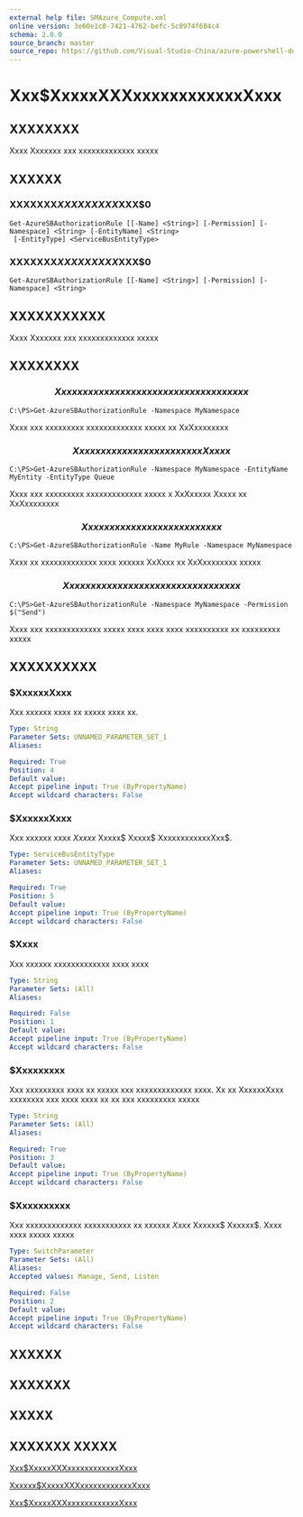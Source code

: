 ```yaml
---
external help file: SMAzure_Compute.xml
online version: 3e60e1c8-7421-4762-befc-5c8974f684c4
schema: 2.0.0
source_branch: master
source_repo: https://github.com/Visual-Studio-China/azure-powershell-docs-int
---
```


# Xxx$XxxxxXXXxxxxxxxxxxxxXxxx
## XXXXXXXX
Xxxx Xxxxxxx xxx xxxxxxxxxxxxx xxxxx

## XXXXXX

### XXXXXXX$XXXXXXXXX$XXX$0
```
Get-AzureSBAuthorizationRule [[-Name] <String>] [-Permission] [-Namespace] <String> [-EntityName] <String>
 [-EntityType] <ServiceBusEntityType>
```

### XXXXXXX$XXXXXXXXX$XXX$0
```
Get-AzureSBAuthorizationRule [[-Name] <String>] [-Permission] [-Namespace] <String>
```

## XXXXXXXXXXX
Xxxx Xxxxxxx xxx xxxxxxxxxxxxx xxxxx

## XXXXXXXX

### $$$$$$$$$$$$$$ Xxx xxxxxxxxxxxxx xxxx xx xxxxxxxxx xxxxx $$$$$$$$$$$$$$
```
C:\PS>Get-AzureSBAuthorizationRule -Namespace MyNamespace
```

Xxxx xxx xxxxxxxxx xxxxxxxxxxxxx xxxxx xx XxXxxxxxxxx

### $$$$$$$$$$$$$$ Xxx xxxxxxxxxxxxx xxxx xxx x Xxxxx $$$$$$$$$$$$$$
```
C:\PS>Get-AzureSBAuthorizationRule -Namespace MyNamespace -EntityName MyEntity -EntityType Queue
```

Xxxx xxx xxxxxxxxx xxxxxxxxxxxxx xxxxx x XxXxxxxx Xxxxx xx XxXxxxxxxxx

### $$$$$$$$$$$$$$ Xxx xxxxxxxxxxxxx xxxx xx xxxx $$$$$$$$$$$$$$
```
C:\PS>Get-AzureSBAuthorizationRule -Name MyRule -Namespace MyNamespace
```

Xxxx xx xxxxxxxxxxxxx xxxx xxxxxx XxXxxx xx XxXxxxxxxxx xxxxx

### $$$$$$$$$$$$$$ Xxx xxxxxxxxxxxxx xxxx xx xxxxxxxxxxx $$$$$$$$$$$$$$
```
C:\PS>Get-AzureSBAuthorizationRule -Namespace MyNamespace -Permission $("Send")
```

Xxxx xxx xxxxxxxxxxxxx xxxxx xxxx xxxx xxxx xxxxxxxxxx xx xxxxxxxxx xxxxx

## XXXXXXXXXX

### $XxxxxxXxxx
Xxx xxxxxx xxxx xx xxxxx xxxx xx.

```yaml
Type: String
Parameter Sets: UNNAMED_PARAMETER_SET_1
Aliases: 

Required: True
Position: 4
Default value: 
Accept pipeline input: True (ByPropertyName)
Accept wildcard characters: False
```

### $XxxxxxXxxx
Xxx xxxxxx xxxx $Xxxxx$ Xxxxx$ Xxxxx$ XxxxxxxxxxxxXxx$.

```yaml
Type: ServiceBusEntityType
Parameter Sets: UNNAMED_PARAMETER_SET_1
Aliases: 

Required: True
Position: 5
Default value: 
Accept pipeline input: True (ByPropertyName)
Accept wildcard characters: False
```

### $Xxxx
Xxx xxxxxx xxxxxxxxxxxxx xxxx xxxx

```yaml
Type: String
Parameter Sets: (All)
Aliases: 

Required: False
Position: 1
Default value: 
Accept pipeline input: True (ByPropertyName)
Accept wildcard characters: False
```

### $Xxxxxxxxx
Xxx xxxxxxxxx xxxx xx xxxxx xxx xxxxxxxxxxxxx xxxx.
Xx xx XxxxxxXxxx xxxxxxxx xxx xxxx xxxx xx xx xxx xxxxxxxxx xxxxx

```yaml
Type: String
Parameter Sets: (All)
Aliases: 

Required: True
Position: 3
Default value: 
Accept pipeline input: True (ByPropertyName)
Accept wildcard characters: False
```

### $Xxxxxxxxxx
Xxx xxxxxxxxxxxxx xxxxxxxxxxx xx xxxxxx $Xxxx$ Xxxxxx$ Xxxxxx$.
Xxxx xxxx xxxxx xxxxx

```yaml
Type: SwitchParameter
Parameter Sets: (All)
Aliases: 
Accepted values: Manage, Send, Listen

Required: False
Position: 2
Default value: 
Accept pipeline input: True (ByPropertyName)
Accept wildcard characters: False
```

## XXXXXX

## XXXXXXX

## XXXXX

## XXXXXXX XXXXX

[Xxx$XxxxxXXXxxxxxxxxxxxxXxxx](3e60e1c8-7421-4762-befc-5c8974f684c4)

[Xxxxxx$XxxxxXXXxxxxxxxxxxxxXxxx](7d4951b1-15ff-4fa4-9122-36538eee9cbe)

[Xxx$XxxxxXXXxxxxxxxxxxxxXxxx](c199f0d5-8f84-4106-ac4b-afc2192d1218)


